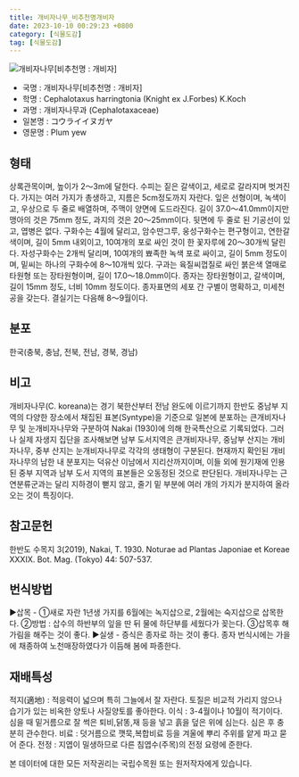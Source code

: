 ```yaml
---
title: 개비자나무_비추천명개비자
date: 2023-10-10 00:29:23 +0800
category: [식물도감]
tag: [식물도감]
---
```




![개비자나무[비추천명 : 개비자]](/fileUpload/plants/basic/Cephalotaxaceae/Cephalotaxus/14910/14910_3_th2.JPG)
- 국명 : 개비자나무[비추천명 : 개비자]
- 학명 : Cephalotaxus harringtonia (Knight ex J.Forbes) K.Koch
- 과명 : 개비자나무과 (Cephalotaxaceae)
- 일본명 : コウライイヌガヤ
- 영문명 : Plum yew


## 형태
상록관목이며, 높이가 2～3m에 달한다. 수피는 짙은 갈색이고, 세로로 갈라지며 벗겨진다. 가지는 여러 가지가 총생하고, 지름은 5cm정도까지 자란다. 잎은 선형이며, 녹색이고, 우상으로 두 줄로 배열하며, 주맥이 양면에 도드라진다. 길이 37.0～41.0mm이지만 맹아의 것은 75mm 정도, 과지의 것은 20～25mm이다. 뒷면에 두 줄로 된 기공선이 있고, 엽병은 없다. 구화수는 4월에 달리고, 암수딴그루, 웅성구화수는 편구형이고, 연한갈색이며, 길이 5mm 내외이고, 10여개의 포로 싸인 것이 한 꽃자루에 20～30개씩 달린다. 자성구화수는 2개씩 달리며, 10여개의 뾰족한 녹색 포로 싸이고, 길이 5mm 정도이며, 밑씨는 하나의 구화수에 8～10개씩 있다. 구과는 육질씨껍질로 싸인 붉은색 열매로 타원형 또는 장타원형이며, 길이 17.0～18.0mm이다. 종자는 장타원형이고, 갈색이며, 길이 15mm 정도, 너비 10mm 정도이다. 종자표면의 세포 간 구별이 명확하고, 미세천공을 갖는다. 결실기는 다음해 8～9월이다.
## 분포
한국(충북, 충남, 전북, 전남, 경북, 경남)
## 비고
개비자나무(C. koreana)는 경기 북한산부터 전남 완도에 이르기까지 한반도 중남부 지역의 다양한 장소에서 채집된 표본(Syntype)을 기준으로 일본에 분포하는 큰개비자나무 및 눈개비자나무와 구분하여 Nakai (1930)에 의해 한국특산으로 기록되었다. 그러나 실제 자생지 집단을 조사해보면 남부 도서지역은 큰개비자나무, 중남부 산지는 개비자나무, 중부 산지는 눈개비자나무로 각각의 생태형이 구분된다. 현재까지 확인된 개비자나무의 남한 내 분포지는 덕유산 이남에서 지리산까지이며, 이들 외에 원기재에 인용된 중부 지역과 남부 도서 지역의 표본들은 오동정된 것으로 판단된다. 개비자나무는 근연분류군과는 달리 지하경이 뻗지 않고, 줄기 밑 부분에 여러 개의 가지가 분지하여 올라오는 것이 특징이다. 
## 참고문헌
한반도 수목지 3(2019), Nakai, T. 1930. Noturae ad Plantas Japoniae et Koreae XXXIX. Bot. Mag. (Tokyo) 44: 507-537.
## 번식방법
▶삽목 - ①새로 자란 1년생 가지를 6월에는 녹지삽으로, 2월에는 숙지삽으로 삽목한다. ②방법 : 삽수의 하반부의 잎을 딴 뒤 물에 하단부를 세웠다가 꽂는다. ③삽목후 해가림을 해주는 것이 좋다.▶실생 - 증식은 종자로 하는 것이 좋다. 종자 번식시에는 가을에 채종하여 노천매장하였다가 이듬해 봄에 파종한다.
## 재배특성
적지(適地) : 적응력이 넓으며 특히 그늘에서 잘 자란다.  토질은 비교적 가리지 않으나 습기가 있는 비옥한 양토나 사질양토를 좋아한다.  이식 : 3-4월이나 10월이 적기이다.  심을 때 밑거름으로 잘 썩은 퇴비,닭똥,재 등을 넣고 흙을 덮은 위에 심는다. 심은 후 충분히 관수한다. 비료 : 덧거름으로 깻묵,복합비료 등을 겨울에 뿌리 주위를 얕게 파고 묻어 준다. 전정 : 지엽이 밀생하므로 다른 침엽수(주목)의 전정 요령에 준한다.






본 데이터에 대한 모든 저작권리는 국립수목원 또는 원저작자에게 있습니다.

